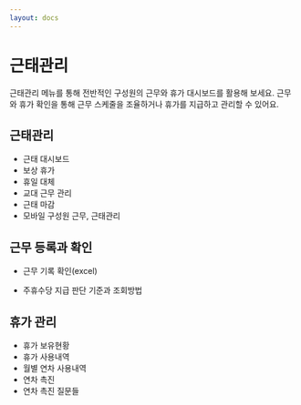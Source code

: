 ```yaml
---
layout: docs
---
```


# 근태관리
근태관리 메뉴를 통해 전반적인 구성원의 근무와 휴가 대시보드를 활용해 보세요. 
근무와 휴가 확인을 통해 근무 스케줄을 조율하거나 휴가를 지급하고 관리할 수 있어요.

## 근태관리
* 근태 대시보드
* 보상 휴가
* 휴일 대체
* 교대 근무 관리
* 근태 마감
* 모바일 구성원 근무, 근태관리

## 근무 등록과 확인
* 근무 기록 확인(excel)

* 주휴수당 지급 판단 기준과 조회방법

## 휴가 관리
* 휴가 보유현황
* 휴가 사용내역
* 월별 연차 사용내역
* 연차 촉진
* 연차 촉진 질문들
